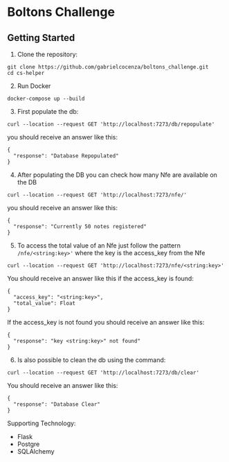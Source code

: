 # Boltons Challenge


## Getting Started

1. Clone the repository:
```
git clone https://github.com/gabrielcocenza/boltons_challenge.git
cd cs-helper
```

2. Run Docker
```
docker-compose up --build
```
3. First populate the db:
```
curl --location --request GET 'http://localhost:7273/db/repopulate'
```
you should receive an answer like this:
```
{
  "response": "Database Repopulated"
}
```
4. After populating the DB you can check how many Nfe are available on the DB
```
curl --location --request GET 'http://localhost:7273/nfe/'
```
you should receive an answer like this:
```
{
  "response": "Currently 50 notes registered"
}
```
5. To access the total value of an Nfe just follow the pattern ```/nfe/<string:key>'``` where the key is the access_key from the Nfe
```
curl --location --request GET 'http://localhost:7273/nfe/<string:key>'
```

You should receive an answer like this if the access_key is found:
```
{
  "access_key": "<string:key>",
  "total_value": Float
}
```
If the access_key is not found you should receive  an answer like this:
```
{
  "response": "key <string:key>" not found"
}
```

6. Is also possible to clean the db using the command:
```
curl --location --request GET 'http://localhost:7273/db/clear'
```
You should receive an answer like this:
```
{
  "response": "Database Clear"
}
```

Supporting Technology:
- Flask
- Postgre
- SQLAlchemy

